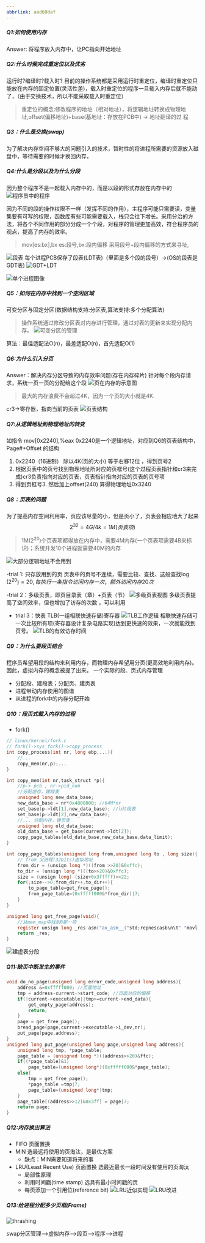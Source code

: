 ```yaml
---
abbrlink: aad60daf
---
```

#### 

##### Q1:如何使用内存
Answer: 将程序放入内存中，让PC指向开始地址

##### Q2:什么时候完成重定位以及优劣
运行时?编译时?载入时? 目前的操作系统都是采用运行时重定位，编译时重定位只能放在内存的固定位置(灵活性差)，载入时重定位的程序一旦载入内存后就不能动了，（由于交换技术，所以不能采取载入时重定位）

> 重定位的概念:修改程序的地址（相对地址），将逻辑地址转换成物理地址,offset(偏移地址)+base(基地址：存放在PCB中) -> 地址翻译的过
程 

##### Q3：什么是交换(swap)
 为了解决内存空间不够大的问题引入的技术，暂时性的将进程所需要的资源放入磁盘中，等待需要的时候才换回内存，


##### Q4:什么是分段以及为什么分段
因为整个程序不是一起载入内存中的，而是以段的形式存放在内存中的
![程序员中的程序](https://cdn.jsdelivr.net/gh/Deniffer/PicBed/images/20200823094538.png)

因为不同的段的操作权限不一样（发挥不同的作用），主程序可能只需要读，变量集要有可写的权限，函数库有些可能需要载入，栈只会往下增长。采用分治的方法，将各个不同作用的部分分成一个个段，对程序的管理更加高效，符合程序员的观点，提高了内存的效率。
> mov[es:bx],bx es:段号,bx:段内偏移 采用段号+段内偏移的方式来寻址, 

![段表](https://cdn.jsdelivr.net/gh/Deniffer/PicBed/images/20200823101127.png)
每个进程PCB保存了段表(LDT表)（里面是多个段的段号）->(OS的段表是GDT表)
![GDT+LDT](https://cdn.jsdelivr.net/gh/Deniffer/PicBed/images/20200823101940.png)

![单个进程图像](https://cdn.jsdelivr.net/gh/Deniffer/PicBed/images/new_compressed.jpg)

##### Q5：如何在内存中找到一个空闲区域
可变分区与固定分区(数据结构支持:分区表,算法支持:多个分配算法)
> 操作系统通过修改分区表对内存进行管理，通过对表的更新来实现分配内存。
![可变分区的管理](https://cdn.jsdelivr.net/gh/Deniffer/PicBed/images/20200823140353.png)

算法：最佳适配法O(n)，最差适配O(n)，首先适配O(1)

##### Q6:为什么引入分页
Answer：解决内存分区导致的内存效率问题(存在内存碎片)
针对每个段内存请求，系统一页一页的分配给这个段
![页在内存的示意图](https://cdn.jsdelivr.net/gh/Deniffer/PicBed/images/20200823141909.png)
> 最大的内存浪费不会超过4K，因为一个页的大小就是4K.

cr3->寄存器，指向当前的页表
![页表结构](https://cdn.jsdelivr.net/gh/Deniffer/PicBed/images/20200823142604.png)

##### Q7:从逻辑地址到物理地址的转变
如指令 mov[0x2240],%eax 0x2240是一个逻辑地址，对应到Q6的页表结构中，Page#+Offset 的结构
1. 0x2240（16进制） 除以4K(页的大小) 等于右移12位 ，得到页号2
2. 根据页表中的页号找到物理地址所对应的页框号(这个过程页表指针和cr3来完成)cr3负责指向对应的页表，页表指针指向对应的页表的页号项 
3. 得到页框号3. 然后加上offset(240) 算得物理地址0x3240

##### Q8：页表的问题
为了提高内存空间利用率，页应该尽量的小，但是页小了，页表会相应地大了起来
$$ 2^{32}=4G/4k=1M (页表项)$$
> 1M($2^{20}$)个页表项都得放在内存中，需要4M内存(一个页表项需要4B来标识)；系统并发10个进程就需要40M的内存

![大部分逻辑地址不会用到](https://deniffer-picbed.oss-cn-shenzhen.aliyuncs.com/img/20200823153638.png)

-trial 1: 只存放用到的页
页表中的页号不连续，需要比较、查找、这般查找$\log (2^{20})=20,每执行一条指令访问内存一次，额外访问内存20次$

-trial 2：多级页表，即页目录表（章）+页表（节）
![多级页表视图](https://deniffer-picbed.oss-cn-shenzhen.aliyuncs.com/img/20200823155325.png)
多级页表提高了空间效率，但也增加了访存的次数 ，可以利用

- trial 3：快表   TLB(一组相联快速存储)寄存器 
![TLB工作逻辑](https://deniffer-picbed.oss-cn-shenzhen.aliyuncs.com/img/20200823165621.png)
相联快速存储可一次比较所有项(寄存器设计复杂电路实现)达到更快速的效果，一次就能找到页号。
![TLB的有效访存时间](https://deniffer-picbed.oss-cn-shenzhen.aliyuncs.com/img/20200823170111.png)

##### Q9：为什么要段页结合
程序员希望用段的结构来利用内存，而物理内存希望用分页(更高效地利用内存)。因此，虚拟内存的概念被提了出来。
一个实际的段、页式内存管理
- 分配段、建段表；分配页、建页表
- 进程带动内存使用的图谱
- 从进程的fork中的内存分配开始

##### Q10：段页式载入内存的过程
- fork() 
```C
// linux/kernel/fork.c
// fork()->sys_fork()->copy_process
int copy_process(int nr, long ebp,...){
    //...
    copy_mem(nr,p);...
}

int copy_mem(int nr,task_struct *p){
    //p-> pcb , nr->pid_num
    //分配虚存，建段表
    unsigned long new_data_base;
    new_data_base = nr*0x4000000; //64M*nr
    set_base(p->ldt[1],new_data_base); //ldt段表
    set_base(p->ldt[2],new_data_base);
    //... 分配内存，建页表
    unsigned long old_data_base;
    old_data_base = get_base(current->ldt[2]);
    copy_page_tables(old_data_base,new_data_base,data_limit);
}

int copy_page_tables(unsigned long from,unsigned long to , long size){
    // from 父进程(32bits)虚拟地址
    from_dir = (unsign long *)((from >>20)&0xffc);
    to_dir = (unsign long *)((to>>20)&0xffc);
    size = (unsign long) (size+0x3fffff)>>22;
    for(;size-->0;from_dir++,to_dir++){
        to_page_table=get_free_page();
        from_page_table=(0xfffff000&*from_dir)|7;
    }
}

unsigned long get_free_page(void){
    //从mem_map中找到0那一项
    register unsign long _res asm("ax_asm__("std;repnescasb\n\t" "movl %%edx,%%eax"D"(mem_map+PAGIGGES-1)));
    return _res;
}
```
![建虚表分段](https://deniffer-picbed.oss-cn-shenzhen.aliyuncs.com/img/20200827102522.png)




##### Q11:缺页中断发生的事件

```C
void do_no_page(unsigned long error_code,unsigned long address){
    address &=0xfffff000; //页面地址
    tmp = address-current->start_code; //页面对应的偏移
    if(!current->executable||tmp>=current->end_data){
        get_empty_page(address);
        return;
    }
    page = get_free_page();
    bread_page(page,current->executable->i_dev,nr);
    put_page(page,address);
}
unsigned long put_page(unsigned long page,unsigned long address){
    unsigned long tmp, *page_table;
    page_table = (unsigned long *)((address>>20)&ffc);
    if((*page_table)&1)
        page_table=(unsigned long*)(0xfffff000&*page_table);
    else{
        tmp = get_free_page();
        *page_table =tmp|7;
        page_table=(unsigned long*)tmp;
    }
    page_table[(address>>12)&0x3ff] = page|7;
    return page;
}
```

##### Q12:内存换出算法

- FIFO 页面置换
- MIN  选最远将使用的页淘汰，是最优方案
    - 缺点：MIN需要知道将来的事
- LRU(Least Recent Use) 页面置换 选最近最长一段时间没有使用的页淘汰
    - 局部性原理
    - 利用时间戳(time stamp) 选具有最小时间戳的页 
    - 每页添加一个引用位(reference bit)
![LRU近似实现](https://deniffer-picbed.oss-cn-shenzhen.aliyuncs.com/img/20200827160331.png)
![LRU改进](https://deniffer-picbed.oss-cn-shenzhen.aliyuncs.com/img/20200827161007.png)

##### Q13:给进程分配多少页框(Frame)
![thrashing](https://deniffer-picbed.oss-cn-shenzhen.aliyuncs.com/img/20200827161457.png)

swap分区管理——>虚拟内存——>段页——>程序——>进程